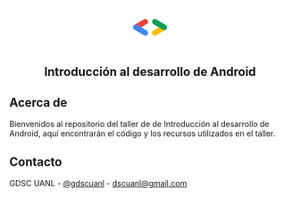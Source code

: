 <br />
<p align="center">
    <img src="./assets/logo.png"  alt="Logo" width="70px" >

  <h2 align="center">Introducción al desarrollo de Android</23>

</p>

## Acerca de

Bienvenidos al repositorio del taller de de Introducción al desarrollo de Android, aquí encontrarán el código y los recursos utilizados en el taller.


## Contacto

GDSC UANL - [@gdscuanl](https://twitter.com/gdscuanl) - dscuanl@gmail.com